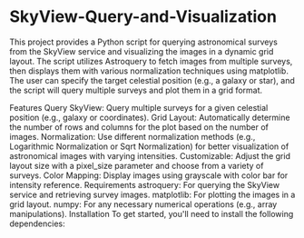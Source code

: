 # SkyView-Query-and-Visualization
This project provides a Python script for querying astronomical surveys from the SkyView service and visualizing the images in a dynamic grid layout. The script utilizes Astroquery to fetch images from multiple surveys, then displays them with various normalization techniques using matplotlib. The user can specify the target celestial position (e.g., a galaxy or star), and the script will query multiple surveys and plot them in a grid format.

Features
Query SkyView: Query multiple surveys for a given celestial position (e.g., galaxy or coordinates).
Grid Layout: Automatically determine the number of rows and columns for the plot based on the number of images.
Normalization: Use different normalization methods (e.g., Logarithmic Normalization or Sqrt Normalization) for better visualization of astronomical images with varying intensities.
Customizable: Adjust the grid layout size with a pixel_size parameter and choose from a variety of surveys.
Color Mapping: Display images using grayscale with color bar for intensity reference.
Requirements
astroquery: For querying the SkyView service and retrieving survey images.
matplotlib: For plotting the images in a grid layout.
numpy: For any necessary numerical operations (e.g., array manipulations).
Installation
To get started, you'll need to install the following dependencies:
